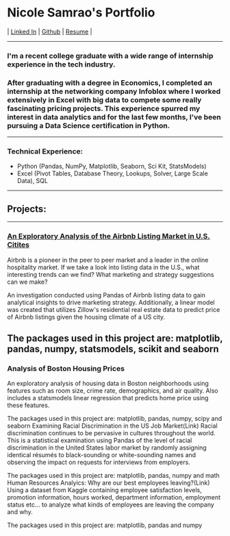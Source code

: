 # Nicole Samrao's Portfolio
| [Linked In](https://www.linkedin.com/in/nicolesamrao) | [Github](github.com/nsamrao) | [Resume](https://github.com/nsamrao/nsamrao.github.io/blob/master/Resume.pdf) |

---
### I'm a recent college graduate with a wide range of internship experience in the tech industry. 

### After graduating with a degree in Economics, I completed an internship at the networking company Infoblox where I worked extensively in Excel with big data to compete some really fascinating pricing projects. This experience spurred my interest in data analytics and for the last few months, I've been pursuing a Data Science certification in Python. 

---

### Technical Experience: 
- Python (Pandas, NumPy, Matplotlib, Seaborn, Sci Kit, StatsModels)
- Excel (Pivot Tables, Database Theory, Lookups, Solver, Large Scale Data), SQL 

---
## Projects: 
---
### [An Exploratory Analysis of the Airbnb Listing Market in U.S. Citites](https://nsamrao.github.io/Airbnb/)
Airbnb is a pioneer in the peer to peer market and a leader in the online hospitality market. If we take a look into listing data in the U.S., what interesting trends can we find? What marketing and strategy suggestions can we make? 

An investigation conducted using Pandas of Airbnb listing data to gain analytical insights to drive marketing strategy. Additionally, a linear model was created that utilizes Zillow's residential real estate data to predict price of Airbnb listings given the housing climate of a US city.

The packages used in this project are: matplotlib, pandas, numpy, statsmodels, scikit and seaborn
---
### Analysis of Boston Housing Prices
An exploratory analysis of housing data in Boston neighborhoods using features such as room size, crime rate, demographics, and air quality. Also includes a statsmodels linear regression that predicts home price using these features. 

The packages used in this project are: matplotlib, pandas, numpy, scipy and seaborn
Examining Racial Discrimination in the US Job Market(Link)
Racial discrimination continues to be pervasive in cultures throughout the world. 
This is a statistical examination using Pandas of the level of racial discrimination in the United States labor market by randomly assigning identical résumés to black-sounding or white-sounding names and observing the impact on requests for interviews from employers.

The packages used in this project are: matplotlib, pandas, numpy and math
Human Resources Analyics: Why are our best employees leaving?(Link)
Using a dataset from Kaggle containing employee satisfaction levels, promotion information, hours worked, department information, employment status etc... to analyze what kinds of employees are leaving the company and why. 

The packages used in this project are: matplotlib, pandas and numpy
